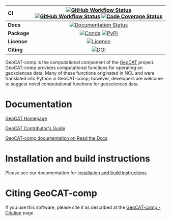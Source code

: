 | CI           | [![GitHub Workflow Status][github-ci-badge]][github-ci-link] [![GitHub Workflow Status][github-upstream-ci-badge]][github-upstream-ci-link] [![Code Coverage Status][codecov-badge]][codecov-link] |
| :----------- | :----------------------------------------------------------------------------------------------------------------------------------------------------------------------------------: |
| **Docs**     |                                                                    [![Documentation Status][rtd-badge]][rtd-link]                                                                    |
| **Package**  |                                                         [![Conda][conda-badge]][conda-link] [![PyPI][pypi-badge]][pypi-link]                                                         |
| **License**  |                                                                        [![License][license-badge]][repo-link]                                                                        |
| **Citing**  |                                                                              [![DOI][doi-badge]][doi-link]                                                                            |



GeoCAT-comp is the computational component of the
[GeoCAT](https://geocat.ucar.edu/) project. GeoCAT-comp provides computational
functions for operating on geosciences data. Many of these functions originated
in NCL and were translated into Python in GeoCAT-comp; however, developers are
welcome to suggest novel computational functions for geosciences data.


# Documentation

[GeoCAT Homepage](https://geocat.ucar.edu/)

[GeoCAT Contributor's Guide](https://github.com/NCAR/geocat-comp/blob/main/CONTRIBUTING.md)

[GeoCAT-comp documentation on Read the Docs](https://geocat-comp.readthedocs.io)


# Installation and build instructions

Please see our documentation for
[installation and build instructions](https://github.com/NCAR/geocat-comp/blob/main/INSTALLATION.md).


# Citing GeoCAT-comp

If you use this software, please cite it as described at the [GeoCAT-comp - Citation](
https://geocat-comp.readthedocs.io/en/latest/citation.html) page.


[github-ci-badge]: https://img.shields.io/github/actions/workflow/status/NCAR/geocat-comp/ci.yml?branch=main&label=CI&style=for-the-badge
[github-ci-link]: https://github.com/NCAR/geocat-comp/actions/workflows/ci.yml
[github-upstream-ci-badge]: https://img.shields.io/github/actions/workflow/status/NCAR/geocat-comp/upstream-dev-ci.yml?branch=main&label=Upstream%20CI&style=for-the-badge
[github-upstream-ci-link]: https://github.com/NCAR/geocat-comp/actions/workflows/upstream-dev-ci.yml
[codecov-badge]: https://img.shields.io/codecov/c/github/NCAR/geocat-comp.svg?logo=codecov&style=for-the-badge&color=brightgreen
[codecov-link]: https://codecov.io/gh/NCAR/geocat-comp/coverage.yml
[rtd-badge]: https://img.shields.io/readthedocs/geocat-comp/latest.svg?style=for-the-badge
[rtd-link]: https://geocat-comp.readthedocs.io/en/latest/?badge=latest
[pypi-badge]: https://img.shields.io/pypi/v/geocat-comp?logo=pypi&style=for-the-badge
[pypi-link]: https://pypi.org/project/geocat-comp
[conda-badge]: https://img.shields.io/conda/vn/conda-forge/geocat-comp?logo=anaconda&style=for-the-badge
[conda-link]: https://anaconda.org/conda-forge/geocat-comp
[license-badge]: https://img.shields.io/github/license/NCAR/geocat-comp?style=for-the-badge
[comment]: <> ([doi-badge]: https://img.shields.io/badge/DOI-10.5065%2Fa8pp--4358-brightgreen?style=for-the-badge)
[comment]: <> ([doi-link]: https://doi.org/10.5065/a8pp-4358)
[doi-badge]: https://zenodo.org/badge/DOI/10.5281/zenodo.6607205.svg
[doi-link]: https://doi.org/10.5281/zenodo.6607205
[repo-link]: https://github.com/NCAR/geocat-comp
